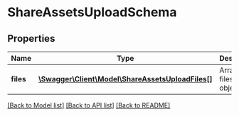 # ShareAssetsUploadSchema

## Properties
Name | Type | Description | Notes
------------ | ------------- | ------------- | -------------
**files** | [**\Swagger\Client\Model\ShareAssetsUploadFiles[]**](ShareAssetsUploadFiles.md) | Array of files objects | 

[[Back to Model list]](../README.md#documentation-for-models) [[Back to API list]](../README.md#documentation-for-api-endpoints) [[Back to README]](../README.md)


